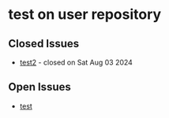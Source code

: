 # test on user repository

## Closed Issues

- [test2](https://github.com/pasca-l/test/issues/2) - closed on Sat Aug 03 2024

## Open Issues
- [test](https://github.com/pasca-l/test/issues/1)